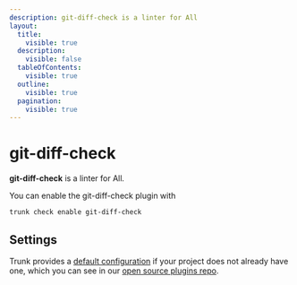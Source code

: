 ```yaml
---
description: git-diff-check is a linter for All
layout:
  title:
    visible: true
  description:
    visible: false
  tableOfContents:
    visible: true
  outline:
    visible: true
  pagination:
    visible: true
---
```


# git-diff-check

**git-diff-check** is a linter for All.

You can enable the git-diff-check plugin with

```shell
trunk check enable git-diff-check
```

## Settings



Trunk provides a [default configuration](https://github.com/trunk-io/plugins/tree/main/linters/git-diff-check) if your project does not already have one,
which you can see in our [open source plugins repo](https://github.com/trunk-io/plugins/tree/main).
